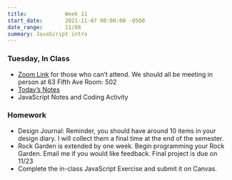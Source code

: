 ```yaml
---
title:            Week 11
start_date:       2021-11-07 00:00:00 -0500
date_range:       11/08
summary: JavaScript intro
---
```


### Tuesday, In Class

- [Zoom Link](https://NewSchool.zoom.us/my/nikafisher) for those who can&rsquo;t attend. We should all be meeting in person at 63 Fifth Ave Room: 502
- [Today&rsquo;s Notes](https://paper.dropbox.com/doc/Parsons-CI-Week-11-JavaScript-Intro--BVwGYnGXiw4eNhomlqJS6wZLAQ-f6YFQrbIw62jgrHsqnLHP)
- JavaScript Notes and Coding Activity


### Homework

- Design Journal: Reminder, you should have around 10 items in your design diary. I will collect them a final time at the end of the semester.
- Rock Garden is extended by one week. Begin programming your Rock Garden. Email me if you would like feedback. Final project is due on 11/23
- Complete the in-class JavaScript Exercise and submit it on Canvas.